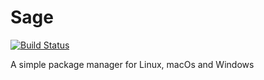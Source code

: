 # Sage

[![Build Status](https://travis-ci.org/rvillegasm/sage.svg?branch=master)](https://travis-ci.org/rvillegasm/sage)

A simple package manager for Linux, macOs and Windows
